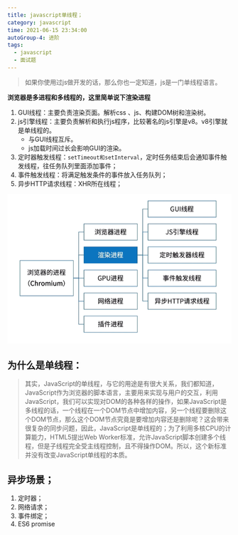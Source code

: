 ```yaml
---
title: javascript单线程；
category: javascript
time: 2021-06-15 23:34:00
autoGroup-4: 进阶
tags:
  - javascript
  - 面试题
---
```


> 如果你使用过js做开发的话，那么你也一定知道，js是一门单线程语言。

**浏览器是多进程和多线程的，这里简单说下渲染进程**

1. GUI线程：主要负责渲染页面。解析css 、js、构建DOM树和渲染树。
2. js引擎线程：主要负责解析和执行js程序，比较著名的js引擎是v8。v8引擎就是单线程的。
   - 与GUI线程互斥。
   - js加载时间过长会影响GUI的渲染。
3. 定时器触发线程：`setTimeout和setInterval`，定时任务结束后会通知事件触发线程，往任务队列里面添加事件；
4. 事件触发线程：将满足触发条件的事件放入任务队列；
5. 异步HTTP请求线程：XHR所在线程；



![image-20210615212431303](assets/image-20210615212431303.png)

## **为什么是单线程**：

> 其实，JavaScript的单线程，与它的用途是有很大关系，我们都知道，JavaScript作为浏览器的脚本语言，主要用来实现与用户的交互，利用JavaScript，我们可以实现对DOM的各种各样的操作，如果JavaScript是多线程的话，一个线程在一个DOM节点中增加内容，另一个线程要删除这个DOM节点，那么这个DOM节点究竟是要增加内容还是删除呢？这会带来很复杂的同步问题，因此，JavaScript是单线程的；为了利用多核CPU的计算能力，HTML5提出Web Worker标准，允许JavaScript脚本创建多个线程，但是子线程完全受主线程控制，且不得操作DOM。所以，这个新标准并没有改变JavaScript单线程的本质。

## 异步场景；

1. 定时器；
2. 网络请求；
3. 事件绑定；
4. ES6 promise